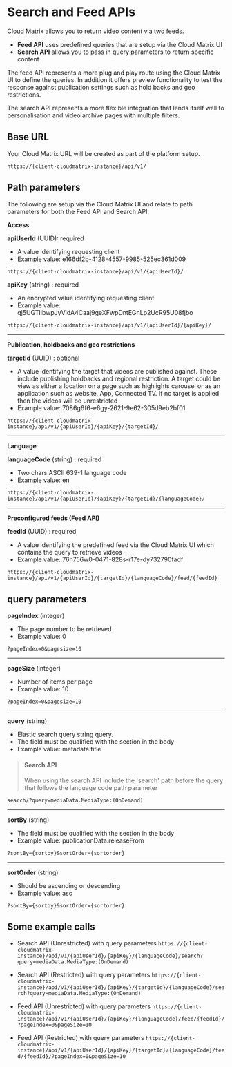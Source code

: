 # Search and Feed APIs

Cloud Matrix allows you to return video content via two feeds.

- **Feed API** uses predefined queries that are setup via the Cloud Matrix UI
- **Search API** allows you to pass in query parameters to return specific content

The feed API represents a more plug and play route using the Cloud Matrix UI  to define the queries.  In addition it offers preview functionality to test the response against publication settings such as hold backs and geo restrictions.

The search API represents a more flexible integration that lends itself well to personalisation and video archive pages with multiple filters.

## Base URL
Your Cloud Matrix URL will be created as part of the platform setup.

```https://{client-cloudmatrix-instance}/api/v1/```

## Path parameters

The following are setup via the Cloud Matrix UI and relate to path parameters for both the Feed API and Search API.

**Access**

**apiUserId** (UUID): required

- A value identifying requesting client
- Example value: e166df2b-4128-4557-9985-525ec361d009

```https://{client-cloudmatrix-instance}/api/v1/{apiUserId}/```

**apiKey** (string) : required

- An encrypted value identifying requesting client
- Example value: qj5UGTIibwpJyVldA4Caaj9geXFwpDntEGnLp2UcR95U08fjbo

```https://{client-cloudmatrix-instance}/api/v1/{apiUserId}/{apiKey}/```

---
**Publication, holdbacks and geo restrictions**

**targetId** (UUID) : optional

- A value identifying the target that videos are published against.  These include publishing holdbacks and regional restriction.   A target could be view as either a location on a page such as highlights carousel or as an application such as website, App, Connected TV.  If no target is applied then the videos will be unrestricted
- Example value: 7086g6f6-e6gy-2621-9e62-305d9eb2bf01

```https://{client-cloudmatrix-instance}/api/v1/{apiUserId}/{apiKey}/{targetId}/```

---
**Language**

**languageCode** (string) : required

- Two chars ASCII 639-1 language code
- Example value: en

```https://{client-cloudmatrix-instance}/api/v1/{apiUserId}/{apiKey}/{targetId}/{languageCode}/```

---
**Preconfigured feeds (Feed API)**

**feedId** (UUID) : required

- A  value identifying the predefined feed via the Cloud Matrix UI which contains the query to retrieve videos
- Example value: 76h756w0-0471-828s-r17e-dy732790fadf

```https://{client-cloudmatrix-instance}/api/v1/{apiUserId}/{targetId}/{languageCode}/feed/{feedId}```



## query parameters

**pageIndex** (integer)

- The page number to be retrieved
- Example value: 0

```?pageIndex=0&pagesize=10```

---
**pageSize** (integer)

- Number of items per page
- Example value: 10

```?pageIndex=0&pagesize=10```

---
**query** (string)

- Elastic search query string query.
- The field must be qualified with the section in the body
- Example value:  metadata.title

<!-- theme: info -->

> #### Search API
> When using the search API include the 'search' path before the query that follows the language code path parameter


```search/?query=mediaData.MediaType:(OnDemand)```

---
**sortBy** (string)

- The field must be qualified with the section in the body
- Example value: publicationData.releaseFrom

```?sortBy={sortby}&sortOrder={sortorder}```

---
**sortOrder** (string)

- Should be ascending or descending
- Example value: asc

```?sortBy={sortby}&sortOrder={sortorder}```


## Some example calls

- Search API (Unrestricted) with query parameters
```https://{client-cloudmatrix-instance}/api/v1/{apiUserId}/{apiKey}/{languageCode}/search?query=mediaData.MediaType:(OnDemand)```

- Search API (Restricted) with query parameters
```https://{client-cloudmatrix-instance}/api/v1/{apiUserId}/{apiKey}/{targetId}/{languageCode}/search?query=mediaData.MediaType:(OnDemand)```

- Feed API (Unrestricted) with query parameters
```https://{client-cloudmatrix-instance}/api/v1/{apiUserId}/{apiKey}/{languageCode}/feed/{feedId}/?pageIndex=0&pageSize=10```

- Feed API (Restricted) with query parameters
```https://{client-cloudmatrix-instance}/api/v1/{apiUserId}/{apiKey}/{targetId}/{languageCode}/feed/{feedId}/?pageIndex=0&pageSize=10```